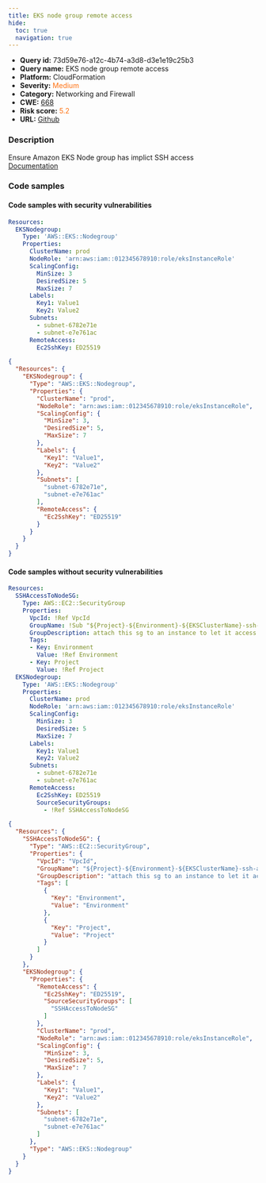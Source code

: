 ```yaml
---
title: EKS node group remote access
hide:
  toc: true
  navigation: true
---
```


<style>
  .highlight .hll {
    background-color: #ff171742;
  }
  .md-content {
    max-width: 1100px;
    margin: 0 auto;
  }
</style>

-   **Query id:** 73d59e76-a12c-4b74-a3d8-d3e1e19c25b3
-   **Query name:** EKS node group remote access
-   **Platform:** CloudFormation
-   **Severity:** <span style="color:#ff7213">Medium</span>
-   **Category:** Networking and Firewall
-   **CWE:** <a href="https://cwe.mitre.org/data/definitions/668.html" onclick="newWindowOpenerSafe(event, 'https://cwe.mitre.org/data/definitions/668.html')">668</a>
-   **Risk score:** <span style="color:#ff7213">5.2</span>
-   **URL:** [Github](https://github.com/Checkmarx/kics/tree/master/assets/queries/cloudFormation/aws/eks_node_group_remote_access)

### Description
Ensure Amazon EKS Node group has implict SSH access<br>
[Documentation](https://docs.aws.amazon.com/AWSCloudFormation/latest/UserGuide/aws-resource-eks-nodegroup.html)

### Code samples
#### Code samples with security vulnerabilities
```yaml title="Positive test num. 1 - yaml file" hl_lines="17"
Resources:
  EKSNodegroup:
    Type: 'AWS::EKS::Nodegroup'
    Properties:
      ClusterName: prod
      NodeRole: 'arn:aws:iam::012345678910:role/eksInstanceRole'
      ScalingConfig:
        MinSize: 3
        DesiredSize: 5
        MaxSize: 7
      Labels:
        Key1: Value1
        Key2: Value2
      Subnets:
        - subnet-6782e71e
        - subnet-e7e761ac
      RemoteAccess:
        Ec2SshKey: ED25519

```
```json title="Positive test num. 2 - json file" hl_lines="21"
{
  "Resources": {
    "EKSNodegroup": {
      "Type": "AWS::EKS::Nodegroup",
      "Properties": {
        "ClusterName": "prod",
        "NodeRole": "arn:aws:iam::012345678910:role/eksInstanceRole",
        "ScalingConfig": {
          "MinSize": 3,
          "DesiredSize": 5,
          "MaxSize": 7
        },
        "Labels": {
          "Key1": "Value1",
          "Key2": "Value2"
        },
        "Subnets": [
          "subnet-6782e71e",
          "subnet-e7e761ac"
        ],
        "RemoteAccess": {
          "Ec2SshKey": "ED25519"
        }
      }
    }
  }
}

```


#### Code samples without security vulnerabilities
```yaml title="Negative test num. 1 - yaml file"
Resources:
  SSHAccessToNodeSG:
    Type: AWS::EC2::SecurityGroup
    Properties:
      VpcId: !Ref VpcId
      GroupName: !Sub "${Project}-${Environment}-${EKSClusterName}-ssh-access-to-workers-source-sg"
      GroupDescription: attach this sg to an instance to let it access via ssh to the eks node
      Tags:
      - Key: Environment
        Value: !Ref Environment
      - Key: Project
        Value: !Ref Project
  EKSNodegroup:
    Type: 'AWS::EKS::Nodegroup'
    Properties:
      ClusterName: prod
      NodeRole: 'arn:aws:iam::012345678910:role/eksInstanceRole'
      ScalingConfig:
        MinSize: 3
        DesiredSize: 5
        MaxSize: 7
      Labels:
        Key1: Value1
        Key2: Value2
      Subnets:
        - subnet-6782e71e
        - subnet-e7e761ac
      RemoteAccess:
        Ec2SshKey: ED25519
        SourceSecurityGroups: 
          - !Ref SSHAccessToNodeSG                            

```
```json title="Negative test num. 2 - json file"
{
  "Resources": {
    "SSHAccessToNodeSG": {
      "Type": "AWS::EC2::SecurityGroup",
      "Properties": {
        "VpcId": "VpcId",
        "GroupName": "${Project}-${Environment}-${EKSClusterName}-ssh-access-to-workers-source-sg",
        "GroupDescription": "attach this sg to an instance to let it access via ssh to the eks node",
        "Tags": [
          {
            "Key": "Environment",
            "Value": "Environment"
          },
          {
            "Key": "Project",
            "Value": "Project"
          }
        ]
      }
    },
    "EKSNodegroup": {
      "Properties": {
        "RemoteAccess": {
          "Ec2SshKey": "ED25519",
          "SourceSecurityGroups": [
            "SSHAccessToNodeSG"
          ]
        },
        "ClusterName": "prod",
        "NodeRole": "arn:aws:iam::012345678910:role/eksInstanceRole",
        "ScalingConfig": {
          "MinSize": 3,
          "DesiredSize": 5,
          "MaxSize": 7
        },
        "Labels": {
          "Key1": "Value1",
          "Key2": "Value2"
        },
        "Subnets": [
          "subnet-6782e71e",
          "subnet-e7e761ac"
        ]
      },
      "Type": "AWS::EKS::Nodegroup"
    }
  }
}

```

